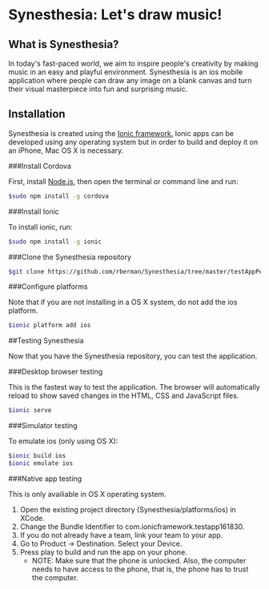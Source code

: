 
# Synesthesia: Let's draw music!

## What is Synesthesia?

In today's fast-paced world, we aim to inspire people's creativity by making music in an easy and playful environment. Synesthesia is an ios mobile application where people can draw any image on a blank canvas and turn their visual masterpiece into fun and surprising music. 

## Installation 

Synesthesia is created using the [Ionic framework.](http://ionicframework.com/) Ionic apps can be developed using any operating system but in order to build and deploy it on an iPhone, Mac OS X is necessary.  

###Install Cordova

First, install [Node.js](https://nodejs.org/en/), then open the terminal or command line and run:

```bash
$sudo npm install -g cordova
```

###Install Ionic

To install ionic, run:

```bash
$sudo npm install -g ionic
```

###Clone the Synesthesia repository 

```bash
$git clone https://github.com/rberman/Synesthesia/tree/master/testAppPersonalTest 
```

###Configure platforms

Note that if you are not installing in a OS X system, do not add the ios platform. 

```bash
$ionic platform add ios
```

##Testing Synesthesia

Now that you have the Synesthesia repository, you can test the application. 

###Desktop browser testing

This is the fastest way to test the application. The browser will automatically reload to show saved changes in the HTML, CSS and JavaScript files. 

```bash
$ionic serve
```

###Simulator testing

To emulate ios (only using OS X):

```bash
$ionic build ios 
$ionic emulate ios 
```

###Native app testing 

This is only availiable in OS X operating system. 

1. Open the existing project directory (Synesthesia/platforms/ios) in XCode. 
2. Change the Bundle Identifier to com.ionicframework.testapp161830. 
3. If you do not already have a team, link your team to your app. 
4. Go to Product -> Destination. Select your Device. 
5. Press play to build and run the app on your phone. 
    * NOTE: Make sure that the phone is unlocked. Also, the computer needs to have access to the phone, that is, the phone has to     trust the computer. 
